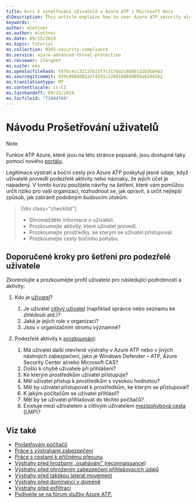 ```yaml
---
title: Kurz k vyšetřování uživatelů v Azure ATP | Microsoft Docs
d|Description: This article explains how to user Azure ATP security alerts to investigate a suspicious user.
keywords: ''
author: mlottner
ms.author: mlottner
ms.date: 09/15/2019
ms.topic: tutorial
ms.collection: M365-security-compliance
ms.service: azure-advanced-threat-protection
ms.reviewer: itargoet
ms.suite: ems
ms.openlocfilehash: fdf0c4cc32137b23f7c2170a2c8dd0132b3b6462
ms.sourcegitcommit: 939c098dd02a1f4191c528d10d69d059a62042b2
ms.translationtype: MT
ms.contentlocale: cs-CZ
ms.lasthandoff: 09/15/2019
ms.locfileid: "71004760"
---
```

# <a name="tutorial-investigate-a-user"></a>Návodu Prošetřování uživatelů

> [!NOTE]
> Funkce ATP Azure, které jsou na této stránce popsané, jsou dostupné taky pomocí nového [portálu](https://portal.cloudappsecurity.com).

Legitimace výstrah a boční cesty pro Azure ATP poskytují jasné údaje, když uživatelé provedli podezřelé aktivity nebo náznaky, že jejich účet je napadený. V tomto kurzu použijete návrhy na šetření, které vám pomůžou určit riziko pro vaši organizaci, rozhodnout se, jak opravit, a určit nejlepší způsob, jak zabránit podobným budoucím útokům.  

> [!div class="checklist"]
> * Shromážděte informace o uživateli.
> * Prozkoumejte aktivity, které uživatel provedl.
> * Prozkoumejte prostředky, ke kterým se uživatel přistupoval.
> * Prozkoumejte cesty bočního pohybu.

## <a name="recommended-investigation-steps-for-suspicious-users"></a>Doporučené kroky pro šetření pro podezřelé uživatele

Zkontrolujte a prozkoumejte profil uživatele pro následující podrobnosti a aktivity:

1. Kdo je [uživatel](entity-profiles.md)?
     1. Je uživatel [citlivý uživatel](sensitive-accounts.md) (například správce nebo seznamu ke zhlédnutí atd.)?  
     2. Jaká je jejich role v organizaci?
     3. Jsou v organizačním stromu významné?

2. Podezřelé aktivity k [prozkoumání](investigate-entity.md):
     1. Má uživatel další otevřené výstrahy v Azure ATP nebo v jiných nástrojích zabezpečení, jako je Windows Defender – ATP, Azure Security Center a/nebo Microsoft CAS?
     2. Došlo k chybě uživatele při přihlášení?
     3. Ke kterým prostředkům uživatel přistupuje?  
     4. Měl uživatel přístup k prostředkům s vysokou hodnotou?  
     5. Měl by uživatel přistupovat k prostředkům, ke kterým se přistupoval?  
     6. K jakým počítačům se uživatel přihlásil? 
     7. Měl by se uživatel přihlašovat do těchto počítačů?
     8. Existuje mezi uživatelem a citlivým uživatelem [mezipohybová cesta](use-case-lateral-movement-path.md) (LMP)?


## <a name="see-also"></a>Viz také

- [Prošetřování počítačů](investigate-a-computer.md)
- [Práce s výstrahami zabezpečení](working-with-suspicious-activities.md)
- [Práce s cestami k příčnému přesunu](use-case-lateral-movement-path.md)
- [Výstrahy před hrozbami „osahávání“ (reconnaissance)](atp-reconnaissance-alerts.md)
- [Výstrahy před ohrožením zabezpečení přihlašovacích údajů](atp-compromised-credentials-alerts.md)
- [Výstrahy před taktikou lateral movement](atp-lateral-movement-alerts.md)
- [Výstrahy před dominancí v doméně](atp-domain-dominance-alerts.md)
- [Výstrahy před exfiltrací](atp-exfiltration-alerts.md)
- [Podívejte se na fórum služby Azure ATP.](https://aka.ms/azureatpcommunity)

